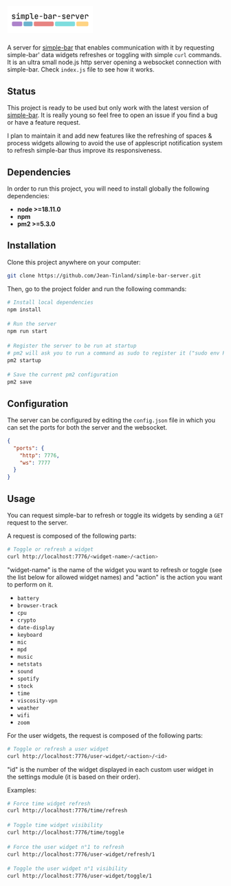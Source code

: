 # <img src="./images/logo-simple-bar-server.png" width="200" alt="simple-bar-server" />

A server for [simple-bar](https://www.jeantinland.com/en/toolbox/simple-bar) that enables communication with it by requesting simple-bar' data widgets refreshes or toggling with simple `curl` commands. It is an ultra small node.js http server opening a websocket connection with simple-bar. Check `index.js` file to see how it works.

## Status

This project is ready to be used but only work with the latest version of [simple-bar](https://github.com/Jean-Tinland/simple-bar). It is really young so feel free to open an issue if you find a bug or have a feature request.

I plan to maintain it and add new features like the refreshing of spaces & process widgets allowing to avoid the use of applescript notification system to refresh simple-bar thus improve its responsiveness.

## Dependencies

In order to run this project, you will need to install globally the following dependencies:

- **node >=18.11.0**
- **npm**
- **pm2 >=5.3.0**

## Installation

Clone this project anywhere on your computer:

```bash
git clone https://github.com/Jean-Tinland/simple-bar-server.git
```

Then, go to the project folder and run the following commands:

```bash
# Install local dependencies
npm install

# Run the server
npm run start

# Register the server to be run at startup
# pm2 will ask you to run a command as sudo to register it ("sudo env PATH=...")
pm2 startup

# Save the current pm2 configuration
pm2 save
```

## Configuration

The server can be configured by editing the `config.json` file in which you can set the ports for both the server and the websocket.

```json
{
  "ports": {
    "http": 7776,
    "ws": 7777
  }
}
```

## Usage

You can request simple-bar to refresh or toggle its widgets by sending a `GET` request to the server.

A request is composed of the following parts:

```bash
# Toggle or refresh a widget
curl http://localhost:7776/<widget-name>/<action>
```

"widget-name" is the name of the widget you want to refresh or toggle (see the list below for allowed widget names) and "action" is the action you want to perform on it.

- `battery`
- `browser-track`
- `cpu`
- `crypto`
- `date-display`
- `keyboard`
- `mic`
- `mpd`
- `music`
- `netstats`
- `sound`
- `spotify`
- `stock`
- `time`
- `viscosity-vpn`
- `weather`
- `wifi`
- `zoom`

For the user widgets, the request is composed of the following parts:

```bash
# Toggle or refresh a user widget
curl http://localhost:7776/user-widget/<action>/<id>
```

"id" is the number of the widget displayed in each custom user widget in the settings module (it is based on their order).

Examples:

```bash
# Force time widget refresh
curl http://localhost:7776/time/refresh

# Toggle time widget visibility
curl http://localhost:7776/time/toggle

# Force the user widget n°1 to refresh
curl http://localhost:7776/user-widget/refresh/1

# Toggle the user widget n°1 visibility
curl http://localhost:7776/user-widget/toggle/1
```
